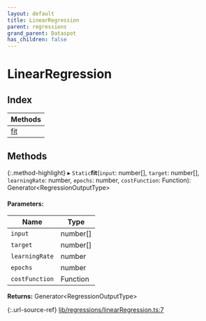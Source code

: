 ```yaml
---
layout: default
title: LinearRegression
parent: regressions
grand_parent: Dataspot
has_children: false
---
```


# LinearRegression

## Index

| Methods |
|-----------|
| [fit](#fit) |

## Methods

{:.method-highlight}
▸ `Static`**fit**(`input`: number[], `target`: number[], `learningRate`: number, `epochs`: number, `costFunction`: Function): Generator\<RegressionOutputType>

#### Parameters:

Name | Type |
------ | ------ |
`input` | number[] |
`target` | number[] |
`learningRate` | number |
`epochs` | number |
`costFunction` | Function |

**Returns:** Generator\<RegressionOutputType>

{:.url-source-ref}
[lib/regressions/linearRegression.ts:7](https://github.com/ascentcore/dataspot/blob/2fb173c/lib/regressions/linearRegression.ts#L7)
